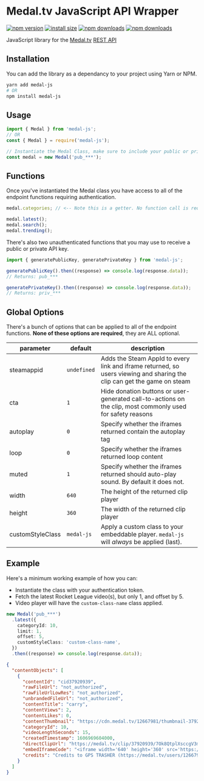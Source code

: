 # Medal.tv JavaScript API Wrapper

[![npm version](https://img.shields.io/npm/v/medal-js.svg)](https://www.npmjs.org/package/medal-js)
[![install size](https://packagephobia.now.sh/badge?p=medal-js)](https://packagephobia.now.sh/result?p=medal-js)
[![npm downloads](https://img.shields.io/npm/dt/medal-js)](http://npm-stat.com/charts.html?package=medal-js)
[![npm downloads](https://img.shields.io/npm/dm/medal-js.svg)](http://npm-stat.com/charts.html?package=medal-js)

JavaScript library for the [Medal.tv](https://medal.tv) [REST API](https://docs.medal.tv/api)

## Installation

You can add the library as a dependancy to your project using Yarn or NPM.

```bash
yarn add medal-js
# OR
npm install medal-js
```

## Usage

```ts
import { Medal } from 'medal-js';
// OR
const { Medal } = require('medal-js');

// Instantiate the Medal Class, make sure to include your public or private key
const medal = new Medal('pub_***');
```

## Functions

Once you've instantiated the Medal class you have access to all of the endpoint functions requiring authentication.

```ts
medal.categories; // <-- Note this is a getter. No function call is required. IT IS NOT categories()

medal.latest();
medal.search();
medal.trending();
```

There's also two unauthenticated functions that you may use to receive a public or private API key.

```ts
import { generatePublicKey, generatePrivateKey } from 'medal-js';

generatePublicKey().then((response) => console.log(response.data));
// Returns: pub_***

generatePrivateKey().then((response) => console.log(response.data));
// Returns: priv_***
```

## Global Options

There's a bunch of options that can be applied to all of the endpoint functions. **None of these options are required**, they are ALL optional.

| parameter        | default     | description                                                                                                             |
| ---------------- | ----------- | ----------------------------------------------------------------------------------------------------------------------- |
| steamappid       | `undefined` | Adds the Steam AppId to every link and iframe returned, so users viewing and sharing the clip can get the game on steam |
| cta              | `1`         | Hide donation buttons or user-generated call-to-actions on the clip, most commonly used for safety reasons              |
| autoplay         | `0`         | Specify whether the iframes returned contain the autoplay tag                                                           |
| loop             | `0`         | Specify whether the iframes returned loop content                                                                       |
| muted            | `1`         | Specify whether the iframes returned should auto-play sound. By default it does not.                                    |
| width            | `640`       | The height of the returned clip player                                                                                  |
| height           | `360`       | The width of the returned clip player                                                                                   |
| customStyleClass | `medal-js`  | Apply a custom class to your embeddable player. `medal-js` will _always_ be applied (last).                             |

## Example

Here's a minimum working example of how you can:

- Instantiate the class with your authentication token.
- Fetch the latest Rocket League video(s), but only 1, and offset by 5.
- Video player will have the `custom-class-name` class applied.

```ts
new Medal('pub_***')
  .latest({
    categoryId: 10,
    limit: 1,
    offset: 5,
    customStyleClass: 'custom-class-name',
  })
  .then((response) => console.log(response.data));
```

```json
{
  "contentObjects": [
    {
      "contentId": "cid37920939",
      "rawFileUrl": "not_authorized",
      "rawFileUrlLowRes": "not_authorized",
      "unbrandedFileUrl": "not_authorized",
      "contentTitle": "carry",
      "contentViews": 2,
      "contentLikes": 0,
      "contentThumbnail": "https://cdn.medal.tv/12667981/thumbnail-37920939-360p.jpg",
      "categoryId": 10,
      "videoLengthSeconds": 15,
      "createdTimestamp": 1606969604000,
      "directClipUrl": "https://medal.tv/clip/37920939/7Ok8QtplXsccgV3m",
      "embedIframeCode": "<iframe width='640' height='360' src='https://medal.tv/clip/37920939/rLWGbYREMxWrtOOW?loop=1&autoplay=1&muted=1&cta=1' frameborder='0' allow='autoplay' allowfullscreen class='custom-class-name medal-js' id='cid37920939'></iframe>",
      "credits": "Credits to GPS TRASHER (https://medal.tv/users/12667981)"
    }
  ]
}
```
